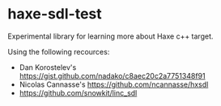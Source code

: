 # haxe-sdl-test

Experimental library for learning more about Haxe c++ target.

Using the following recources:

- Dan Korostelev's https://gist.github.com/nadako/c8aec20c2a7751348f91
- Nicolas Cannasse's https://github.com/ncannasse/hxsdl
- https://github.com/snowkit/linc_sdl

